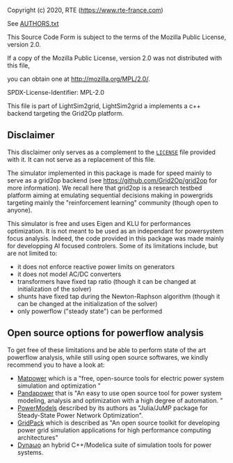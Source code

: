 Copyright (c) 2020, RTE (https://www.rte-france.com)

See [AUTHORS.txt](AUTHORS.txt)

This Source Code Form is subject to the terms of the Mozilla Public License, version 2.0.

If a copy of the Mozilla Public License, version 2.0 was not distributed with this file,

you can obtain one at http://mozilla.org/MPL/2.0/.

SPDX-License-Identifier: MPL-2.0

This file is part of LightSim2grid, LightSim2grid a implements a c++ backend targeting the Grid2Op platform.

Disclaimer
----------
This disclaimer only serves as a complement to the [`LICENSE`](LICENSE.md) file provided with it. It can not serve as a 
replacement of this file.

The simulator implemented in this package is made for speed mainly to serve as a grid2op backend (see
https://github.com/Grid2Op/grid2op for more information). We recall here that grid2op is a research testbed platform
aiming at emulating sequential decisions making in powergrids targeting mainly the "reinforcement learning"
community (though open to anyone).

This simulator is free and uses Eigen and KLU for performances optimization. It is not meant to be used as an 
independant for powersystem focus analysis. Indeed, the code provided in this package was made mainly for
developping AI focused controlers. Some of its limitations include, but are not limited to:

- it does not enforce reactive power limits on generators
- it does not model AC/DC converters
- transformers have fixed tap ratio (though it can be changed at initialization of the solver)
- shunts have fixed tap during the Newton-Raphson algorithm (though it can be changed at the initialization of the solver)
- only powerflow ("steady state") can be performed

Open source options for powerflow analysis
--------------------------------------------------
To get free of these limitations and be able to perform state of the art powerflow analysis, 
while still using open source softwares, we kindly recommend you to have a look at:

- [Matpower](https://matpower.org/) which is a "free, open-source tools for electric power system simulation and 
  optimization "
- [Pandapower](https://www.pandapower.org/) that is "An easy to use open source tool for power system modeling, 
  analysis and optimization with a high degree of automation. "
- [PowerModels](https://lanl-ansi.github.io/PowerModels.jl/stable/) described by its authors as "Julia/JuMP package 
  for Steady-State Power Network Optimization".
- [GridPack](https://www.gridpack.org/wiki/index.php/Main_Page) which is described as "An open source toolkit for 
  developing power grid simulation applications for high performance computing architectures"
- [Dynaωo](https://github.com/dynawo/dynawo) an hybrid C++/Modelica suite of simulation tools for
  power systems.

